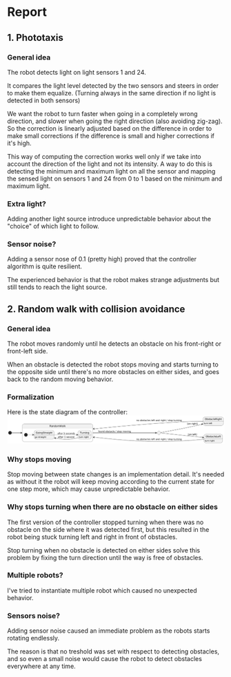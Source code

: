# Report

## 1. Phototaxis

### General idea
The robot detects light on light sensors 1 and 24.

It compares the light level detected by the two sensors and steers in order to make them equalize. (Turning always in the same direction if no light is detected in both sensors)

We want the robot to turn faster when going in a completely wrong direction, and slower when going the right direction (also avoiding zig-zag). So the correction is linearly adjusted based on the difference in order to make small corrections if the difference is small and higher corrections if it's high.

This way of computing the correction works well only if we take into account the direction of the light and not its intensity. A way to do this is detecting the minimum and maximum light on all the sensor and mapping the sensed light on sensors 1 and 24 from 0 to 1 based on the minimum and maximum light.

### Extra light?
Adding another light source introduce unpredictable behavior about the "choice" of which light to follow.

### Sensor noise?
Adding a sensor nose of 0.1 (pretty high) proved that the controller algorithm is quite resilient.

The experienced behavior is that the robot makes strange adjustments but still tends to reach the light source.

## 2. Random walk with collision avoidance

### General idea
The robot moves randomly until he detects an obstacle on his front-right or front-left side.

When an obstacle is detected the robot stops moving and starts turning to the opposite side until there's no more obstacles on either sides, and goes back to the random moving behavior.

### Formalization
Here is the state diagram of the controller:
![Random walk with collision avoidance state diagram](./random_walk_collision_avoidance.png)

### Why stops moving
Stop moving between state changes is an implementation detail. It's needed as without it the robot will keep moving according to the current state for one step more, which may cause unpredictable behavior.

### Why stops turning when there are no obstacle on either sides
The first version of the controller stopped turning when there was no obstacle on the side where it was detected first, but this resulted in the robot being stuck turning left and right in front of obstacles.

Stop turning when no obstacle is detected on either sides solve this problem by fixing the turn direction until the way is free of obstacles.

### Multiple robots?
I've tried to instantiate multiple robot which caused no unexpected behavior.

### Sensors noise?
Adding sensor noise caused an immediate problem as the robots starts rotating endlessly.

The reason is that no treshold was set with respect to detecting obstacles, and so even a small noise would cause the robot to detect obstacles everywhere at any time.
